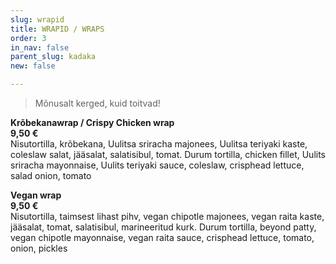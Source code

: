 ```yaml
---
slug: wrapid
title: WRAPID / WRAPS
order: 3
in_nav: false
parent_slug: kadaka
new: false

---
```

<div class="ellipsis"></div>

> Mõnusalt kerged, kuid toitvad!

<span class="spicy"></span> **Krõbekanawrap / Crispy Chicken wrap**  
**9,50 €**  
<span class="koostis">Nisutortilla, krõbekana, Uulitsa sriracha majonees, Uulitsa teriyaki kaste, coleslaw salat, jääsalat, salatisibul, tomat. Durum tortilla, chicken fillet, Uulits sriracha mayonnaise, Uulits teriyaki sauce, coleslaw, crisphead lettuce, salad onion, tomato</span>

<span class="special"></span>**Vegan wrap**  
**9,50 €**  
<span class="koostis">Nisutortilla, taimsest lihast pihv, vegan chipotle majonees, vegan raita kaste, jääsalat, tomat, salatisibul, marineeritud kurk. Durum tortilla, beyond patty, vegan chipotle mayonnaise, vegan raita sauce, crisphead lettuce, tomato, onion, pickles</span> <span class="vegan"></span>